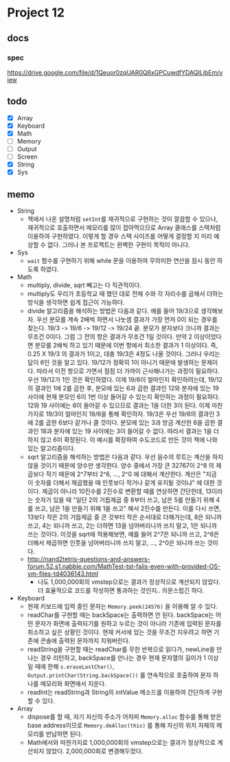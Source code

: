 # Project 12

## docs

### spec

https://drive.google.com/file/d/1Qeuor0zqUAR0Q6xGPCuwdfYDAQILjbEm/view

## todo

- [x] Array
- [x] Keyboard
- [x] Math
- [ ] Memory
- [ ] Output
- [ ] Screen
- [x] String
- [x] Sys

## memo

- String
  - 책에서 나온 설명처럼 `setInt`를 재귀적으로 구현하는 것이 깔끔할 수 있으나, 재귀적으로 호출하면서 메모리를 많이 잡아먹으므로 Array 클래스를 스택처럼 이용하여 구현하였다. 이렇게 할 경우 스택 사이즈를 어떻게 결정할 지 미리 예상할 수 없다. 그러나 본 프로젝트는 완벽한 구현이 목적이 아니다.
- Sys
  - `wait` 함수를 구현하기 위해 while 문을 이용하여 무의미한 연산을 잠시 동안 하도록 하였다.
- Math
  - multiply, divide, sqrt 빼고는 다 직관적이다.
  - multiply도 우리가 초등학교 때 했던 대로 전체 수와 각 자리수를 곱해서 더하는 방식을 생각하면 쉽게 접근이 가능하다.
  - divide 알고리즘을 해석하는 방법은 다음과 같다. 예를 들어 19/3으로 생각해보자. 우선 분모를 계속 2배씩 하면서 나눗셈 결과가 가장 먼저 0이 되는 경우를 찾는다. 19/3 -> 19/6 -> 19/12 -> 19/24 끝. 분모가 분자보다 크니까 결과는 무조건 0이다. 그럼 그 전의 항은 결과가 무조건 1일 것이다. 만약 2 이상이었다면 분모를 2배씩 하고 있기 때문에 이번 항에서 최소한 결과가 1 이상이다. 즉, 0.25 X 19/3 의 결과가 1이고, 대충 19/3은 4정도 나올 것이다. 그러나 우리는 답이 6인 것을 알고 있다. 19/12가 정확히 1이 아니기 때문에 발생하는 문제이다. 따라서 이전 항으로 가면서 점점 더 가까이 근사해나가는 과정이 필요하다. 우선 19/12가 1인 것은 확인하였다. 이제 19/6이 얼마인지 확인하려는데, 19/12의 결과인 1에 2를 곱한 후, 분모에 있는 6과 곱한 결과인 12와 분자에 있는 19 사이에 현재 분모인 6이 1번 이상 들어갈 수 있는지 확인하는 과정이 필요하다. 12와 19 사이에는 6이 들어갈 수 있으므로 결과는 1을 더한 3이 된다. 이제 마찬가지로 19/3이 얼마인지 19/6을 통해 확인하자. 19/3은 우선 19/6의 결과인 3에 2를 곱한 6보다 같거나 클 것이다. 분모에 있는 3과 방금 계산한 6을 곱한 결과인 18과 분자에 있는 19 사이에는 3이 들어갈 수 없다. 따라서 결과는 1을 더하지 않고 6이 확정된다. 이 예시를 확장하여 수도코드로 만든 것이 책에 나와 있는 알고리즘이다.
  - sqrt 알고리즘을 해석하는 방법은 다음과 같다. 우선 음수의 루트는 계산을 하지 않을 것이기 때문에 양수만 생각한다. 양수 중에서 가장 큰 32767이 2^8 의 제곱보다 작기 때문에 2^7부터 2^6, ..., 2^0 에 대해서 계산한다. 계산은 "지금 이 숫자를 더해서 제곱했을 때 인풋보다 작거나 같게 유지될 것이냐" 에 대한 것이다. 제곱이 아니라 10진수를 2진수로 변환할 때를 연상하면 간단한데, 13이라는 숫자가 있을 때 "일단 2의 거듭제곱 중 8부터 쓰고, 남은 5를 만들기 위해 4를 쓰고, 남은 1을 만들기 위해 1을 쓰고" 해서 2진수를 만든다. 이를 다시 쓰면, 13보다 작은 2의 거듭제곱 중 큰 것부터 작은 순서대로 더해가는데, 8은 되니까 쓰고, 4는 되니까 쓰고, 2는 더하면 13을 넘어버리니까 쓰지 말고, 1은 되니까 쓰는 것이다. 이것을 sqrt에 적용해보면, 예를 들어 2^7은 되니까 쓰고, 2^6은 더해서 제곱하면 인풋을 넘어버리니까 쓰지 말고, ..., 2^0은 되니까 쓰는 것이다.
  - http://nand2tetris-questions-and-answers-forum.52.s1.nabble.com/MathTest-tst-fails-even-with-provided-OS-vm-files-td4036143.html
    - 나도 1,000,000회의 vmstep으로는 결과가 정상적으로 계산되지 않았다. 더 효율적으로 코드를 작성하면 통과하는 것인지.. 의문스럽긴 하다.
- Keyboard
  - 현재 키보드에 입력 중인 문자는 `Memory.peek(24576)` 을 이용해 알 수 있다.
  - readChar를 구현할 때는 backSpace는 출력하면 안 된다. backSpace는 어떤 문자가 화면에 출력되기를 원하고 누르는 것이 아니라 기존에 입력된 문자를 취소하고 싶은 상황인 것이다. 현재 커서에 있는 것을 무조건 지우려고 하면 기존에 콘솔에 출력된 문자까지 지워버린다.
  - readString을 구현할 때는 readChar를 무한 반복으로 읽다가, newLine을 만나는 경우 리턴하고, backSpace를 만나는 경우 현재 문자열의 길이가 1 이상일 때에 한해 `s.eraseLastChar()`, `Output.printChar(String.backSpace())` 를 연속적으로 호출하여 문자 하나를 메모리와 화면에서 지운다.
  - readInt는 readString과 String의 intValue 메소드를 이용하여 간단하게 구현할 수 있다.
- Array
  - dispose를 할 때, 자기 자신의 주소가 어차피 `Memory.alloc` 함수를 통해 받은 base address이므로 `Memory.deAlloc(this)` 를 통해 자신의 위치 자체의 메모리를 반납하면 된다.
  - Math에서와 마찬가지로 1,000,000회의 vmstep으로는 결과가 정상적으로 계산되지 않았다. 2,000,000회로 변경해두었다.
